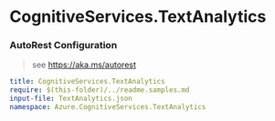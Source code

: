 # CognitiveServices.TextAnalytics
### AutoRest Configuration
> see https://aka.ms/autorest

``` yaml
title: CognitiveServices.TextAnalytics
require: $(this-folder)/../readme.samples.md
input-file: TextAnalytics.json
namespace: Azure.CognitiveServices.TextAnalytics
```